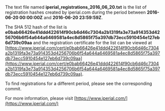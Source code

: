 The text file named **iperial_registrations_2016_06_20.txt** is the list of registration hashes created by iperial.com during the period between **2016-06-20 00:00:00Z** and **2016-06-20 23:59:59Z**.

The SHA 512 hash of the list is **e0bab66426e41ddd422614f90cb6d46c7304a2b1319fa3e73a914353d4256706b6f54a644a6469581a4ec8d5865f75a397db73ecc5910454e127eb6d739c09aa** and the registration certificate for the list can be viewed at [https://www.iperial.com/cert/e0bab66426e41ddd422614f90cb6d46c7304a2b1319fa3e73a914353d4256706b6f54a644a6469581a4ec8d5865f75a397db73ecc5910454e127eb6d739c09aa](https://www.iperial.com/cert/e0bab66426e41ddd422614f90cb6d46c7304a2b1319fa3e73a914353d4256706b6f54a644a6469581a4ec8d5865f75a397db73ecc5910454e127eb6d739c09aa).

To find registrations for a different period, please see the corresponding commit.

For more information, please visit [https://www.iperial.com/](https://www.iperial.com/)

